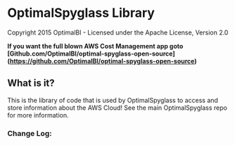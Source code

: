 # OptimalSpyglass Library #
Copyright 2015 OptimalBI - Licensed under the Apache License, Version 2.0

**If you want the full blown AWS Cost Management app goto [Github.com/OptimalBI/optimal-spyglass-open-source] (https://github.com/OptimalBI/optimal-spyglass-open-source)**

## What is it? ##
This is the library of code that is used by OptimalSpyglass to access and store information about the AWS Cloud!
See the main OptimalSpyglass repo for more information.

### Change Log: ###